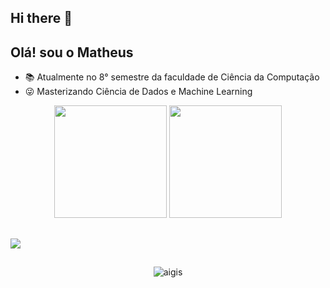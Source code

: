 ## Hi there 👋

<!--
**nandsdeveloper/nandsdeveloper** is a ✨ _special_ ✨ repository because its `README.md` (this file) appears on your GitHub profile.

Here are some ideas to get you started:

- 🔭 I’m currently working on ...
- 🌱 I’m currently learning ...
- 👯 I’m looking to collaborate on ...
- 🤔 I’m looking for help with ...
- 💬 Ask me about ...
- 📫 How to reach me: ...
- 😄 Pronouns: ...
- ⚡ Fun fact: ...
-->

## Olá! sou o Matheus



- 📚 Atualmente no 8° semestre da faculdade de Ciência da Computação
- 😜 Masterizando Ciência de Dados e Machine Learning

<div align="center">
  <img height="180cm" src="https://github-readme-stats.vercel.app/api?username=nandsdeveloper&show_icons=true&theme=chartreuse-dark"/>
  <img height="180cm" src="https://github-readme-stats.vercel.app/api/top-langs/?username=nandsdeveloper&layout=compact&langs_count=16&theme=chartreuse-dark"/>
</div>

##

<a href="https://www.instagram.com/eduferreirar/" target="_blank"><img src="https://img.shields.io/badge/-Instagram-%23E4405F?style=for-the-badge&logo=instagram&logoColor=white" target="_blank"></a>

##

<div align="center">
  <img alaing=center alt="aigis" src="(https://media.tenor.com/1Nhi2bJuD1QAAAAM/spinning-hwei.gif)" />
</div>
